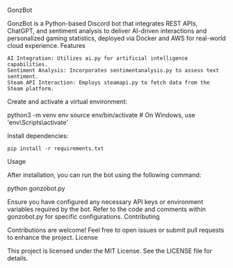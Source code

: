 GonzBot

GonzBot is a Python-based Discord bot that integrates REST APIs, ChatGPT, and sentiment analysis to deliver AI-driven interactions and personalized gaming statistics, deployed via Docker and AWS for real-world cloud experience.
Features

    AI Integration: Utilizes ai.py for artificial intelligence capabilities.​
    Sentiment Analysis: Incorporates sentimentanalysis.py to assess text sentiment.​
    Steam API Interaction: Employs steamapi.py to fetch data from the Steam platform.​

Create and activate a virtual environment:

python3 -m venv env
source env/bin/activate  # On Windows, use 'env\Scripts\activate'

Install dependencies:

    pip install -r requirements.txt

Usage

After installation, you can run the bot using the following command:​

python gonzobot.py

Ensure you have configured any necessary API keys or environment variables required by the bot. Refer to the code and comments within gonzobot.py for specific configurations.​
Contributing

Contributions are welcome! Feel free to open issues or submit pull requests to enhance the project.​
License

This project is licensed under the MIT License. See the LICENSE file for details.
